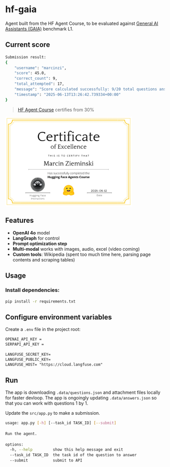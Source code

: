 # hf-gaia

Agent built from the HF Agent Course, to be evaluated against [General AI Assistants (GAIA)](https://arxiv.org/abs/2311.12983) benchmark L1.

## Current score

```sh
Submission result:
{
    "username": "marcinzi",
    "score": 45.0,
    "correct_count": 9,
    "total_attempted": 17,
    "message": "Score calculated successfully: 9/20 total questions answered correctly (17 valid tasks attempted). High score updated on leaderboard.",
    "timestamp": "2025-06-13T13:26:42.739334+00:00"
}
```

> [HF Agent Course](https://huggingface.co/learn/agents-course) certifies from 30%

<img src='../docs/Hugging%20Face%20-%20Agents%20Course%20certificate%20-%20Marcin%20Zieminski.webp' alt='HF Agent Course Certificate - Marcin Zieminski' width='400' />

## Features

- **OpenAI 4o** model
- **LangGraph** for control
- **Prompt optimization step**
- **Multi-modal** works with images, audio, excel (video coming)
- **Custom tools**: Wikipedia (spent too much time here, parsing page contents and scraping tables)

## Usage

### Install dependencies:
```sh
pip install -r requirements.txt
```

## Configure environment variables
Create a `.env` file in the project root:
```
OPENAI_API_KEY =
SERPAPI_API_KEY = 

LANGFUSE_SECRET_KEY= 
LANGFUSE_PUBLIC_KEY= 
LANGFUSE_HOST= "https://cloud.langfuse.com"
```

## Run

The app is downloading `.data/questions.json` and attachment files locally for faster devloop.
The app is ongoingly updating `.data/answers.json` so that you can work with questions 1 by 1.

Update the `src/app.py` to make a submission.

```sh
usage: app.py [-h] [--task_id TASK_ID] [--submit]

Run the agent.

options:
  -h, --help         show this help message and exit
  --task_id TASK_ID  the task id of the question to answer
  --submit           submit to API
```
